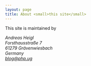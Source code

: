 ```yaml
---
layout: page
title: About <small>this site</small>
---
```


This site is maintained by

<address>Andreas Heigl<br>
Forsthausstraße 7<br>
61279 Grävenwiesbach<br>
Germany<br>
<a href="mailto:blog@php.ug">blog@php.ug</a>
</address>